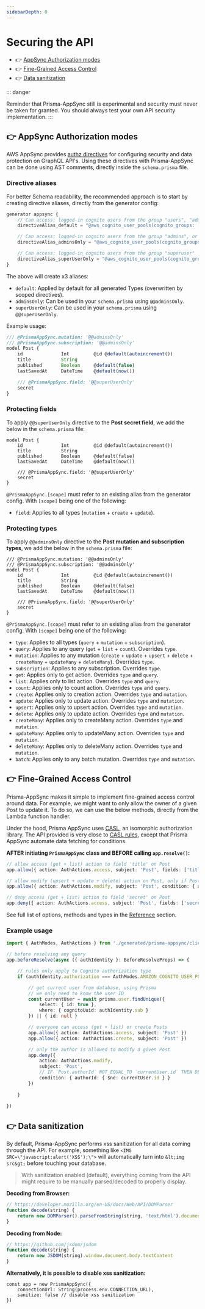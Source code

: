 ```yaml
---
sidebarDepth: 0
---
```


# Securing the API

- 👉 [AppSync Authorization modes](#👉-appsync-authorization-modes)
- 👉 [Fine-Grained Access Control](#👉-fine-grained-access-control)
- 👉 [Data sanitization](#👉-data-sanitization)

::: danger

Reminder that Prisma-AppSync still is experimental and security must never be taken for granted. You should always test your own API security implementation.
:::

## 👉 AppSync Authorization modes

AWS AppSync provides [authz directives](https://docs.aws.amazon.com/appsync/latest/devguide/security-authz.html) for configuring security and data protection on GraphQL API's. Using these directives with Prisma-AppSync can be done using AST comments, directly inside the `schema.prisma` file.

### Directive aliases

For better Schema readability, the recommended approach is to start by creating directive aliases, directly from the generator config:

```typescript
generator appsync {
    // Can access: logged-in cognito users from the group "users", "admins", or "superuser"
    directiveAlias_default = "@aws_cognito_user_pools(cognito_groups: [\"users\", \"admins\", \"superuser\"])"

    // Can access: logged-in cognito users from the group "admins", or "superuser"
    directiveAlias_adminsOnly = "@aws_cognito_user_pools(cognito_groups: [\"admins\", \"superuser\"])"

    // Can access: logged-in cognito users from the group "superuser"
    directiveAlias_superUserOnly = "@aws_cognito_user_pools(cognito_groups: [\"superuser\"])"
}
```

The above will create x3 aliases:

- `default`: Applied by default for all generated Types (overwritten by scoped directives).
- `adminsOnly`: Can be used in your `schema.prisma` using `@@adminsOnly`.
- `superUserOnly`: Can be used in your `schema.prisma` using `@@superUserOnly`.

Example usage:

```typescript
/// @PrismaAppSync.mutation: '@@adminsOnly'
/// @PrismaAppSync.subscription: '@@adminsOnly'
model Post {
    id              Int         @id @default(autoincrement())
    title           String
    published       Boolean     @default(false)
    lastSavedAt     DateTime    @default(now())

    /// @PrismaAppSync.field: '@@superUserOnly'
    secret
}
```

### Protecting fields

To apply `@@superUserOnly` directive to the **Post secret field**, we add the below in the `schema.prisma` file:

```graphql{7}
model Post {
    id              Int         @id @default(autoincrement())
    title           String
    published       Boolean     @default(false)
    lastSavedAt     DateTime    @default(now())

    /// @PrismaAppSync.field: '@@superUserOnly'
    secret
}
```

`@PrismaAppSync.[scope]` must refer to an existing alias from the generator config. With `[scope]` being one of the following:

- `field`: Applies to all types (`mutation` + `create` + `update`).

### Protecting types

To apply `@@adminsOnly` directive to the **Post mutation and subscription types**, we add the below in the `schema.prisma` file:

```graphql{1,2}
/// @PrismaAppSync.mutation: '@@adminsOnly'
/// @PrismaAppSync.subscription: '@@adminsOnly'
model Post {
    id              Int         @id @default(autoincrement())
    title           String
    published       Boolean     @default(false)
    lastSavedAt     DateTime    @default(now())

    /// @PrismaAppSync.field: '@@superUserOnly'
    secret
}
```

`@PrismaAppSync.[scope]` must refer to an existing alias from the generator config. With `[scope]` being one of the following:

- `type`: Applies to all types (`query` + `mutation` + `subscription`).
- `query`: Applies to any query (`get` + `list` + `count`). Overrides `type`.
- `mutation`: Applies to any mutation (`create` + `update` + `upsert` + `delete` + `createMany` + `updateMany` + `deleteMany`). Overrides `type`.
- `subscription`: Applies to any subscription. Overrides `type`.
- `get`: Applies only to get action. Overrides `type` and `query`.
- `list`: Applies only to list action. Overrides `type` and `query`.
- `count`: Applies only to count action. Overrides `type` and `query`.
- `create`: Applies only to creation action. Overrides `type` and `mutation`.
- `update`: Applies only to update action. Overrides `type` and `mutation`.
- `upsert`: Applies only to upsert action. Overrides `type` and `mutation`.
- `delete`: Applies only to update action. Overrides `type` and `mutation`.
- `createMany`: Applies only to createMany action. Overrides `type` and `mutation`.
- `updateMany`: Applies only to updateMany action. Overrides `type` and `mutation`.
- `deleteMany`: Applies only to deleteMany action. Overrides `type` and `mutation`.
- `batch`: Applies only to any batch mutation. Overrides `type` and `mutation`.

## 👉 Fine-Grained Access Control

Prisma-AppSync makes it simple to implement fine-grained access control around data. For example, we might want to only allow the owner of a given Post to update it. To do so, we can use the below methods, directly from the Lambda function handler.

Under the hood, Prisma AppSync uses [CASL](https://casl.js.org), an isomorphic authorization library. The API provided is very close to [CASL rules](https://casl.js.org/v4/en/guide/define-rules), except that Prisma AppSync automate data fetching for conditions.

**AFTER initiating `PrismaAppSync` class and BEFORE calling `app.resolve()`:**

```typescript
// allow access (get + list) action to field 'title' on Post
app.allow({ action: AuthActions.access, subject: 'Post', fields: ['title'] })

// allow modify (upsert + update + delete) action on Post, only if Post.authorId === 4
app.allow({ action: AuthActions.modify, subject: 'Post', condition: { authorId: 4 } })

// deny access (get + list) action to field 'secret' on Post
app.deny({ action: AuthActions.access, subject: 'Post', fields: ['secret'] })
```

See full list of options, methods and types in the [Reference](/reference) section.

### Example usage

```typescript
import { AuthModes, AuthActions } from './generated/prisma-appsync/client'

// before resolving any query
app.beforeResolve(async ({ authIdentity }: BeforeResolveProps) => {

    // rules only apply to Cognito authorization type
    if (authIdentity.authorization === AuthModes.AMAZON_COGNITO_USER_POOLS) {

        // get current user from database, using Prisma
        // we only need to know the user ID
        const currentUser = await prisma.user.findUnique({
            select: { id: true },
            where: { cognitoUuid: authIdentity.sub }
        }) || { id: null }

        // everyone can access (get + list) or create Posts
        app.allow({ action: AuthActions.access, subject: 'Post' })
        app.allow({ action: AuthActions.create, subject: 'Post' })

        // only the author is allowed to modify a given Post 
        app.deny({
            action: AuthActions.modify,
            subject: 'Post',
            // IF `Post.authorId` NOT_EQUAL_TO `currentUser.id` THEN DENY_QUERY
            condition: { authorId: { $ne: currentUser.id } }
        })
    
    }
    
})
```

## 👉 Data sanitization

By default, Prisma-AppSync performs xss sanitization for all data coming through the API. For example, something like `<IMG SRC=\"javascript:alert('XSS');\">` will automatically turn into `&lt;img src&gt;` before touching your database.

> With sanitization enabled (default), everything coming from the API might require to be manually parsed/decoded to properly display.

**Decoding from Browser:**

```javascript
// https://developer.mozilla.org/en-US/docs/Web/API/DOMParser
function decode(string) {
    return new DOMParser().parseFromString(string, 'text/html').documentElement.textContent
}
```

**Decoding from Node:**

```javascript
// https://github.com/jsdom/jsdom
function decode(string) {
    return new JSDOM(string).window.document.body.textContent
}
```

**Alternatively, it is possible to disable xss sanitization:**

```typescript{3}
const app = new PrismaAppSync({
    connectionUrl: String(process.env.CONNECTION_URL),
    sanitize: false // disable xss sanitization
})
```
